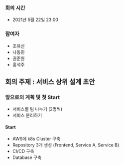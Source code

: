   ### 회의 시간
- 2021년 5월 22일 23:00

### 참여자
- 조유신
- 나동민
- 권준원
- 홍석주

## 회의 주제 : 서비스 상위 설계 초안

### 앞으로의 계획 및 첫 Start
- 서비스별 팀 나누기 (2명씩)
- 서비스 분리하기

#### Start
- AWS에 k8s Cluster 구축
- Repository 3개 생성 (Frontend, Service A, Service B)
- CI/CD 구축
- Database 구축


